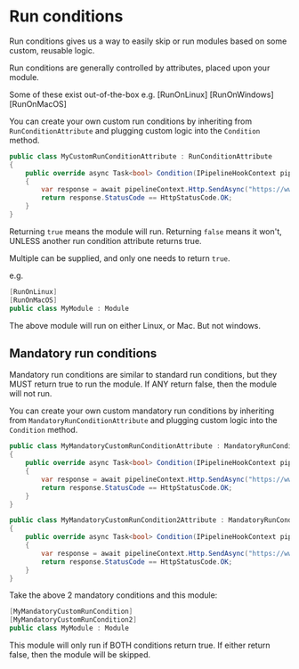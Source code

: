 # Run conditions
Run conditions gives us a way to easily skip or run modules based on some custom, reusable logic.

Run conditions are generally controlled by attributes, placed upon your module.

Some of these exist out-of-the-box
e.g.
[RunOnLinux]
[RunOnWindows]
[RunOnMacOS]

You can create your own custom run conditions by inheriting from `RunConditionAttribute` and plugging custom logic into the `Condition` method.

```csharp
public class MyCustomRunConditionAttribute : RunConditionAttribute
{
    public override async Task<bool> Condition(IPipelineHookContext pipelineContext)
    {
        var response = await pipelineContext.Http.SendAsync("https://www.example.com/ping");
        return response.StatusCode == HttpStatusCode.OK;
    }
}
```

Returning `true` means the module will run. Returning `false` means it won't, UNLESS another run condition attribute returns true.

Multiple can be supplied, and only one needs to return `true`.

e.g.
```csharp
[RunOnLinux]
[RunOnMacOS]
public class MyModule : Module
```

The above module will run on either Linux, or Mac. But not windows.

## Mandatory run conditions

Mandatory run conditions are similar to standard run conditions, but they MUST return true to run the module. If ANY return false, then the module will not run.

You can create your own custom mandatory run conditions by inheriting from `MandatoryRunConditionAttribute` and plugging custom logic into the `Condition` method.

```csharp
public class MyMandatoryCustomRunConditionAttribute : MandatoryRunConditionAttribute
{
    public override async Task<bool> Condition(IPipelineHookContext pipelineContext)
    {
        var response = await pipelineContext.Http.SendAsync("https://www.example.com/service1/mustbeup/ping");
        return response.StatusCode == HttpStatusCode.OK;
    }
}

public class MyMandatoryCustomRunCondition2Attribute : MandatoryRunConditionAttribute
{
    public override async Task<bool> Condition(IPipelineHookContext pipelineContext)
    {
        var response = await pipelineContext.Http.SendAsync("https://www.example.com/service2/mustbeup/ping");
        return response.StatusCode == HttpStatusCode.OK;
    }
}
```

Take the above 2 mandatory conditions and this module:

```csharp
[MyMandatoryCustomRunCondition]
[MyMandatoryCustomRunCondition2]
public class MyModule : Module
```

This module will only run if BOTH conditions return true. If either return false, then the module will be skipped.